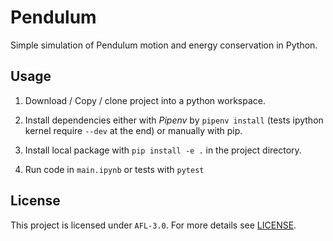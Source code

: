 # Pendulum

Simple simulation of Pendulum motion and energy conservation in Python.

## Usage

1. Download / Copy / clone project into a python workspace.

2. Install dependencies either with _Pipenv_ by `pipenv install` (tests ipython kernel require `--dev` at the end) or manually with pip.

3. Install local package with `pip install -e .` in the project directory.

4. Run code in `main.ipynb` or tests with `pytest`

## License

This project is licensed under `AFL-3.0`. For more details see [LICENSE](LICENSE).

